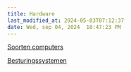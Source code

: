 ```yaml
---
title: Hardware
last_modified_at: 2024-05-03T07:12:37
date: Wed, sep 04, 2024  10:47:23 PM
---
```


[Soorten computers](soorten-computers)

[Besturingssystemen](Besturingssystemen)
